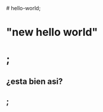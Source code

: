 <html>
# hello-world;
<head>

   <body>
<h1>"new hello world"<h1>;
<h2> ¿esta bien asi?<h2>;
</body>
 </head>
   </html>
